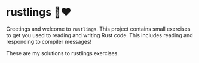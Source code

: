 # rustlings 🦀❤️

Greetings and welcome to `rustlings`. This project contains small exercises to get you used to reading and writing Rust code. This includes reading and responding to compiler messages!

These are my solutions to rustlings exercises.
